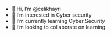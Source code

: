 - 👋 Hi, I’m @celikhayri
- 👀 I’m interested in Cyber security
- 🌱 I’m currently learning Cyber Security
- 💞️ I’m looking to collaborate on learning
<!---
celikhayri/celikhayri is a ✨ special ✨ repository because its `README.md` (this file) appears on your GitHub profile.
You can click the Preview link to take a look at your changes.
--->
